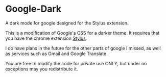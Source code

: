 # Google-Dark
A dark mode for google designed for the Stylus extension.

This is a modification of Google's CSS for a darker theme. It requires that you have the chrome extension [Stylus](https://chrome.google.com/webstore/detail/stylus/clngdbkpkpeebahjckkjfobafhncgmne?hl=en).

I do have plans in the future for the other parts of google I missed, as well as services such as Gmail and Google Translate.

You are free to modify the code for private use ONLY, but under no exceptions may you redistribute it.
